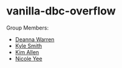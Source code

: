 # vanilla-dbc-overflow

Group Members:

- [Deanna Warren](https://github.com/DeannaWarren)
- [Kyle Smith](https://github.com/kylefantastic)
- [Kim Allen](https://github.com/kimallen)
- [Nicole Yee](https://github.com/themcny)


